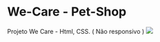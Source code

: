 <h1>We-Care - Pet-Shop</h1>
Projeto We Care - Html, CSS. ( Não responsivo )

<img src="https://github.com/ItaloBasilio/We-Care---Pet-Shop/blob/master/img/we_care_desktop.png?raw=true">
